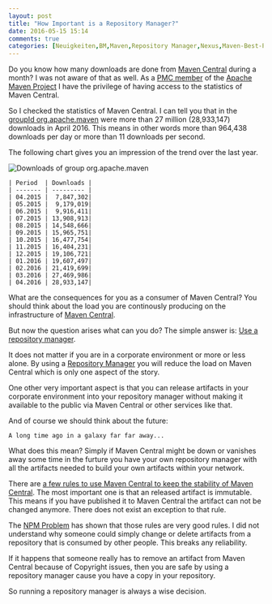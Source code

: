 ```yaml
---
layout: post
title: "How Important is a Repository Manager?"
date: 2016-05-15 15:14
comments: true
categories: [Neuigkeiten,BM,Maven,Repository Manager,Nexus,Maven-Best-Practice]
---
```

Do you know how many downloads are done from [Maven Central][maven-central]
during a month? I was not aware of that as well. 
As a [PMC member][pmc-member-khmarbaise] of the [Apache Maven Project][apache-maven] I 
have the privilege of having access to the statistics of Maven Central.

So I checked the statistics of Maven Central. I can tell you that in the
[groupId org.apache.maven][ORG.APACHE.MAVEN] were more than 27 million
(28,933,147) downloads in April 2016. This means in other
words more than 964,438 downloads per day or more than 11 downloads per second.

The following chart gives you an impression of the trend over the last year. 

![Downloads of group org.apache.maven](/downloads/files/central/MavenDownloads.png)

```
| Period  | Downloads |
| ------- | --------- |
| 04.2015 |  7,847,302|
| 05.2015 |  9,179,019|
| 06.2015 |  9,916,411|
| 07.2015 | 13,908,913|
| 08.2015 | 14,548,666|
| 09.2015 | 15,965,751|
| 10.2015 | 16,477,754|
| 11.2015 | 16,404,231|
| 12.2015 | 19,106,721|
| 01.2016 | 19,607,497|
| 02.2016 | 21,419,699|
| 03.2016 | 27,469,986| 
| 04.2016 | 28,933,147|
```

What are the consequences for you as a consumer of Maven Central? You should
think about the load you are continously producing on the infrastructure of 
[Maven Central][maven-central-infrastructure].

But now the question arises what can you do? The simple answer is: 
[Use a repository manager][repository-manager].

It does not matter if you are in a corporate environment or more or less alone.
By using a [Repository Manager][repository-manager] you will reduce the load 
on Maven Central which is only one aspect of the story.

One other very important aspect is that you can release artifacts in your 
corporate environment into your repository manager without making it available
to the public via Maven Central or other services like that.

And of course we should think about the future:

```
A long time ago in a galaxy far far away...
```

What does this mean? Simply if Maven Central might be down or vanishes away some time
in the furture you have your own repository manager with all the artifacts needed 
to build your own artifacts within your network.

There are [a few rules to use Maven Central to keep the stability of Maven Central][central-faq].
The most important one is that an released artifact is immutable. This means
if you have published it to Maven Central the artifact can not be changed anymore.
There does not exist an exception to that rule. 

The [NPM Problem][npm-desaster] has shown 
that those rules are very good rules. I did not understand why
someone could simply change or delete artifacts from a repository 
that is consumed by other people. This breaks any reliability.

If it happens that someone really has to remove an artifact from Maven Central because
of Copyright issues, then you are safe by using a repository manager cause
you have a copy in your repository.

So running a repository manager is always a wise decision.

[maven-central]: https://search.maven.org/
[maven-central-infrastructure]: https://central.sonatype.org/pages/about.html
[ORG.APACHE.MAVEN]: https://search.maven.org/#search%7Cga%7C1%7Cg%3A%22org.apache.maven%22
[pmc-member-khmarbaise]: https://maven.apache.org/team-list.html#khmarbaise
[apache-maven]: https://maven.apache.org/
[repository-manager]: https://maven.apache.org/repository-management.html
[npm-desaster]: http://blog.npmjs.org/post/141577284765/kik-left-pad-and-npm
[central-faq]: http://central.sonatype.org/articles/2014/Feb/06/can-i-change-a-component-on-central/
